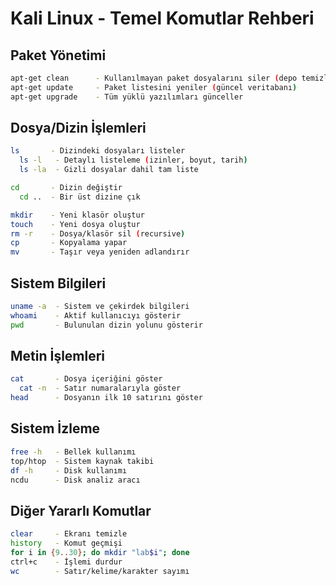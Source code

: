 # Kali Linux - Temel Komutlar Rehberi

## Paket Yönetimi
```bash
apt-get clean      - Kullanılmayan paket dosyalarını siler (depo temizliği)
apt-get update     - Paket listesini yeniler (güncel veritabanı)
apt-get upgrade    - Tüm yüklü yazılımları günceller
```

## Dosya/Dizin İşlemleri
```bash
ls       - Dizindeki dosyaları listeler
  ls -l   - Detaylı listeleme (izinler, boyut, tarih)
  ls -la  - Gizli dosyalar dahil tam liste

cd       - Dizin değiştir
  cd ..  - Bir üst dizine çık

mkdir    - Yeni klasör oluştur
touch    - Yeni dosya oluştur
rm -r    - Dosya/klasör sil (recursive)
cp       - Kopyalama yapar
mv       - Taşır veya yeniden adlandırır
```

## Sistem Bilgileri
```bash
uname -a  - Sistem ve çekirdek bilgileri
whoami    - Aktif kullanıcıyı gösterir
pwd       - Bulunulan dizin yolunu gösterir
```

## Metin İşlemleri
```bash
cat       - Dosya içeriğini göster
  cat -n  - Satır numaralarıyla göster
head      - Dosyanın ilk 10 satırını göster
```

## Sistem İzleme
```bash
free -h   - Bellek kullanımı
top/htop  - Sistem kaynak takibi
df -h     - Disk kullanımı
ncdu      - Disk analiz aracı
```

## Diğer Yararlı Komutlar
```bash
clear     - Ekranı temizle
history   - Komut geçmişi
for i in {9..30}; do mkdir "lab$i"; done
ctrl+c    - İşlemi durdur
wc        - Satır/kelime/karakter sayımı
```
